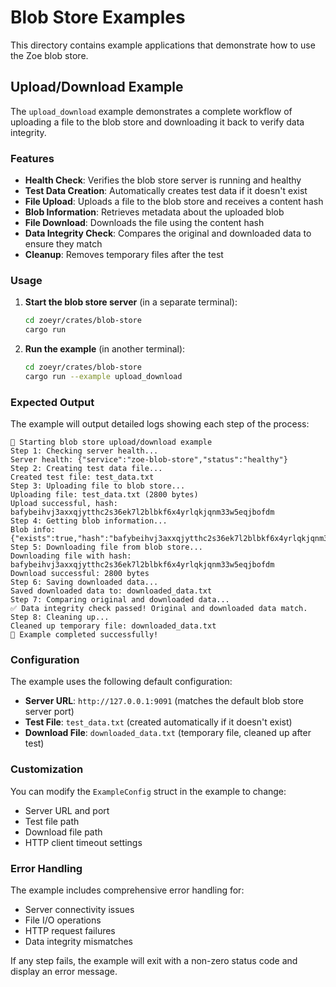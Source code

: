 # Blob Store Examples

This directory contains example applications that demonstrate how to use the Zoe blob store.

## Upload/Download Example

The `upload_download` example demonstrates a complete workflow of uploading a file to the blob store and downloading it back to verify data integrity.

### Features

- **Health Check**: Verifies the blob store server is running and healthy
- **Test Data Creation**: Automatically creates test data if it doesn't exist
- **File Upload**: Uploads a file to the blob store and receives a content hash
- **Blob Information**: Retrieves metadata about the uploaded blob
- **File Download**: Downloads the file using the content hash
- **Data Integrity Check**: Compares the original and downloaded data to ensure they match
- **Cleanup**: Removes temporary files after the test

### Usage

1. **Start the blob store server** (in a separate terminal):
   ```bash
   cd zoeyr/crates/blob-store
   cargo run
   ```

2. **Run the example** (in another terminal):
   ```bash
   cd zoeyr/crates/blob-store
   cargo run --example upload_download
   ```

### Expected Output

The example will output detailed logs showing each step of the process:

```
🚀 Starting blob store upload/download example
Step 1: Checking server health...
Server health: {"service":"zoe-blob-store","status":"healthy"}
Step 2: Creating test data file...
Created test file: test_data.txt
Step 3: Uploading file to blob store...
Uploading file: test_data.txt (2800 bytes)
Upload successful, hash: bafybeihvj3axxqjytthc2s36ek7l2blbkf6x4yrlqkjqnm33w5eqjbofdm
Step 4: Getting blob information...
Blob info: {"exists":true,"hash":"bafybeihvj3axxqjytthc2s36ek7l2blbkf6x4yrlqkjqnm33w5eqjbofdm","size":2800}
Step 5: Downloading file from blob store...
Downloading file with hash: bafybeihvj3axxqjytthc2s36ek7l2blbkf6x4yrlqkjqnm33w5eqjbofdm
Download successful: 2800 bytes
Step 6: Saving downloaded data...
Saved downloaded data to: downloaded_data.txt
Step 7: Comparing original and downloaded data...
✅ Data integrity check passed! Original and downloaded data match.
Step 8: Cleaning up...
Cleaned up temporary file: downloaded_data.txt
🎉 Example completed successfully!
```

### Configuration

The example uses the following default configuration:

- **Server URL**: `http://127.0.0.1:9091` (matches the default blob store server port)
- **Test File**: `test_data.txt` (created automatically if it doesn't exist)
- **Download File**: `downloaded_data.txt` (temporary file, cleaned up after test)

### Customization

You can modify the `ExampleConfig` struct in the example to change:
- Server URL and port
- Test file path
- Download file path
- HTTP client timeout settings

### Error Handling

The example includes comprehensive error handling for:
- Server connectivity issues
- File I/O operations
- HTTP request failures
- Data integrity mismatches

If any step fails, the example will exit with a non-zero status code and display an error message. 